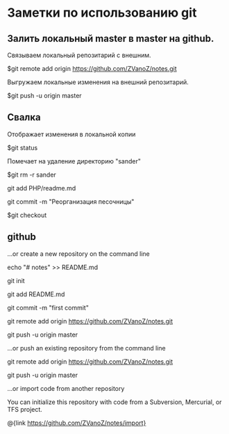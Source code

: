 # Заметки по использованию git

## Залить локальный master в master на github.

Связываем локальный репозитарий с внешним.

$git remote add origin https://github.com/ZVanoZ/notes.git

Выгружаем локальные изменения на внешний репозитарий.

$git push -u origin master

## Свалка

Отображает изменения в локальной копии

$git status

Помечает на удаление директорию "sander"

$git rm -r sander

git add PHP/readme.md

git commit -m "Реорганизация песочницы"

$git checkout

## github

…or create a new repository on the command line

echo "# notes" >> README.md

git init

git add README.md

git commit -m "first commit"

git remote add origin https://github.com/ZVanoZ/notes.git

git push -u origin master



…or push an existing repository from the command line

git remote add origin https://github.com/ZVanoZ/notes.git

git push -u origin master

…or import code from another repository

You can initialize this repository with code from a Subversion, Mercurial, or TFS project.

@{link https://github.com/ZVanoZ/notes/import}
